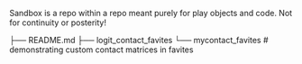Sandbox is a repo within a repo meant purely for play objects and code. Not for continuity or posterity! 

├── README.md
├── logit_contact_favites
└── mycontact_favites # demonstrating custom contact matrices in favites

